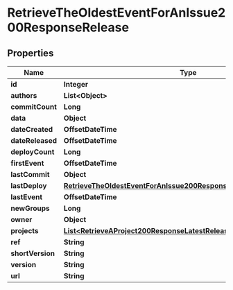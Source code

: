 

# RetrieveTheOldestEventForAnIssue200ResponseRelease


## Properties

| Name | Type | Description | Notes |
|------------ | ------------- | ------------- | -------------|
|**id** | **Integer** |  |  [optional] |
|**authors** | **List&lt;Object&gt;** |  |  |
|**commitCount** | **Long** |  |  |
|**data** | **Object** |  |  |
|**dateCreated** | **OffsetDateTime** |  |  |
|**dateReleased** | **OffsetDateTime** |  |  |
|**deployCount** | **Long** |  |  |
|**firstEvent** | **OffsetDateTime** |  |  |
|**lastCommit** | **Object** |  |  |
|**lastDeploy** | [**RetrieveTheOldestEventForAnIssue200ResponseReleaseAllOfLastDeploy**](RetrieveTheOldestEventForAnIssue200ResponseReleaseAllOfLastDeploy.md) |  |  |
|**lastEvent** | **OffsetDateTime** |  |  |
|**newGroups** | **Long** |  |  |
|**owner** | **Object** |  |  |
|**projects** | [**List&lt;RetrieveAProject200ResponseLatestReleaseProjectsInner&gt;**](RetrieveAProject200ResponseLatestReleaseProjectsInner.md) |  |  |
|**ref** | **String** |  |  |
|**shortVersion** | **String** |  |  |
|**version** | **String** |  |  |
|**url** | **String** |  |  |




